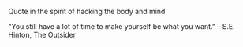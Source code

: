 Quote in the spirit of hacking the body and mind

"You still have a lot of time to make yourself be what you want." 
    - S.E. Hinton, The Outsider
    
    
    
